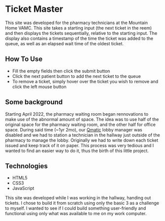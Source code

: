 # Ticket Master
This site was developed for the pharmacy technicians at the Mountain Home VAMC. This
site takes a starting input (the next ticket in the reem) and then displays the tickets
sequentially, relative to the starting input. The display also contains a timestamp of
the time the ticket was added to the queue, as well as an elapsed wait time of the oldest
ticket.

## How To Use
- Fill the empty fields then click the submit button
- Click the next patient button to add the next ticket to the queue
- To remove a ticket, simply hover over the ticket you wish to remove and click the left mouse button

## Some background
Starting April 2022, the pharmacy waiting room began rennovations to make use of the abnormal amount of space. 
The idea was to use half of the original space for the pharmacy waiting room, and the other half for office space.
During said time (~1yr 2mo), our [Qmatic](https://www.qmatic.com/) lobby manager was disabled and we had to station a technician
in the hallway just outside of the pharmacy to manage the lobby. Originally we had to write down each ticket
issued and keep track of it on paper. This process was very tedious and I wanted to find an easier way to do it, thus the birth of this
little project.

## Technologies
- HTML5
- CSS3
- JavaScript

This site was developed while I was working in the hallway, handing out tickets. I chose to build it from scratch
using only the basic 3 as a challenge to myself. I wanted to see if I could build something user-friendly and functional using only what
was available to me on my work computer. 

